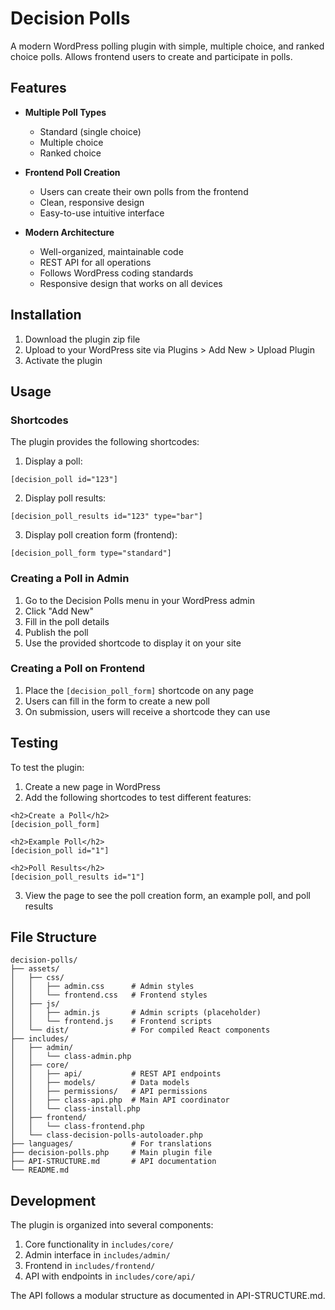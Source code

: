 # Decision Polls

A modern WordPress polling plugin with simple, multiple choice, and ranked choice polls. Allows frontend users to create and participate in polls.

## Features

- **Multiple Poll Types**
  - Standard (single choice)
  - Multiple choice
  - Ranked choice

- **Frontend Poll Creation**
  - Users can create their own polls from the frontend
  - Clean, responsive design
  - Easy-to-use intuitive interface

- **Modern Architecture**
  - Well-organized, maintainable code
  - REST API for all operations
  - Follows WordPress coding standards
  - Responsive design that works on all devices

## Installation

1. Download the plugin zip file
2. Upload to your WordPress site via Plugins > Add New > Upload Plugin
3. Activate the plugin

## Usage

### Shortcodes

The plugin provides the following shortcodes:

1. Display a poll:
```
[decision_poll id="123"]
```

2. Display poll results:
```
[decision_poll_results id="123" type="bar"]
```

3. Display poll creation form (frontend):
```
[decision_poll_form type="standard"]
```

### Creating a Poll in Admin

1. Go to the Decision Polls menu in your WordPress admin
2. Click "Add New"
3. Fill in the poll details
4. Publish the poll
5. Use the provided shortcode to display it on your site

### Creating a Poll on Frontend

1. Place the `[decision_poll_form]` shortcode on any page
2. Users can fill in the form to create a new poll
3. On submission, users will receive a shortcode they can use

## Testing

To test the plugin:

1. Create a new page in WordPress
2. Add the following shortcodes to test different features:

```
<h2>Create a Poll</h2>
[decision_poll_form]

<h2>Example Poll</h2>
[decision_poll id="1"]

<h2>Poll Results</h2>
[decision_poll_results id="1"]
```

3. View the page to see the poll creation form, an example poll, and poll results

## File Structure

```
decision-polls/
├── assets/
│   ├── css/
│   │   ├── admin.css      # Admin styles
│   │   └── frontend.css   # Frontend styles
│   ├── js/
│   │   ├── admin.js       # Admin scripts (placeholder)
│   │   └── frontend.js    # Frontend scripts
│   └── dist/              # For compiled React components
├── includes/
│   ├── admin/
│   │   └── class-admin.php
│   ├── core/
│   │   ├── api/           # REST API endpoints
│   │   ├── models/        # Data models
│   │   ├── permissions/   # API permissions
│   │   ├── class-api.php  # Main API coordinator
│   │   └── class-install.php
│   ├── frontend/
│   │   └── class-frontend.php
│   └── class-decision-polls-autoloader.php
├── languages/             # For translations
├── decision-polls.php     # Main plugin file
├── API-STRUCTURE.md       # API documentation
└── README.md
```

## Development

The plugin is organized into several components:

1. Core functionality in `includes/core/`
2. Admin interface in `includes/admin/`
3. Frontend in `includes/frontend/`
4. API with endpoints in `includes/core/api/`

The API follows a modular structure as documented in API-STRUCTURE.md.
